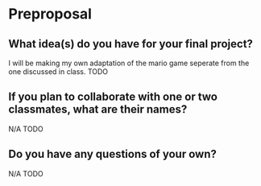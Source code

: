 # Preproposal

## What idea(s) do you have for your final project?
I will be making my own adaptation of the mario game seperate from the one discussed in class.
TODO

## If you plan to collaborate with one or two classmates, what are their names?
N/A
TODO

## Do you have any questions of your own?
N/A
TODO
